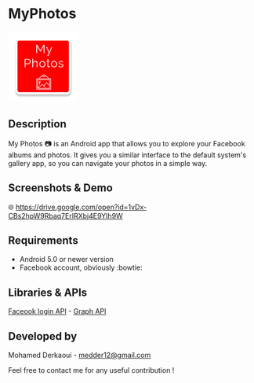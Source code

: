 # MyPhotos  

![alt text](https://github.com/MohamedDer/MyPhotos/blob/master/app/src/main/res/mipmap-xxhdpi/ic_launcher.png "My Photos")


Description
------
My Photos :camera: is an Android app that allows you to explore your Facebook albums and photos. It gives you a similar interface to the default system's gallery app, so you can navigate your photos in a simple way.


Screenshots & Demo
------

 :globe_with_meridians:  https://drive.google.com/open?id=1vDx-CBs2hpW9Rbaq7ErIRXbj4E9YIh9W
 
 
Requirements
------
* Android 5.0 or newer version 
* Facebook account, obviously :bowtie:


Libraries & APIs
------
[Faceook login API](https://developers.facebook.com/docs/facebook-login)  -  [Graph API](https://developers.facebook.com/docs/graph-api/overview)


Developed by
------
Mohamed Derkaoui  -  medder12@gmail.com


Feel free to contact me for any useful contribution !
